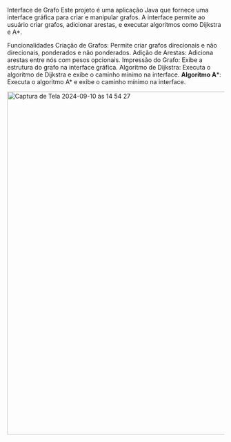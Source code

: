 Interface de Grafo
Este projeto é uma aplicação Java que fornece uma interface gráfica para criar e manipular grafos. A interface permite ao usuário criar grafos, adicionar arestas, e executar algoritmos como Dijkstra e A*.

Funcionalidades
Criação de Grafos: Permite criar grafos direcionais e não direcionais, ponderados e não ponderados.
Adição de Arestas: Adiciona arestas entre nós com pesos opcionais.
Impressão do Grafo: Exibe a estrutura do grafo na interface gráfica.
Algoritmo de Dijkstra: Executa o algoritmo de Dijkstra e exibe o caminho mínimo na interface.
**Algoritmo A***: Executa o algoritmo A* e exibe o caminho mínimo na interface.

<img width="796" alt="Captura de Tela 2024-09-10 às 14 54 27" src="https://github.com/user-attachments/assets/982b4b36-3881-41f1-b21b-852ece5e4799">
